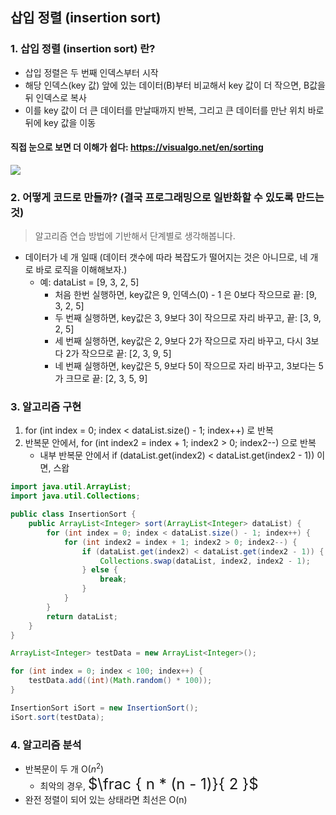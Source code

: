 ## 삽입 정렬 (insertion sort)

### 1. 삽입 정렬 (insertion sort) 란?
* 삽입 정렬은 두 번째 인덱스부터 시작
* 해당 인덱스(key 값) 앞에 있는 데이터(B)부터 비교해서 key 값이 더 작으면, B값을 뒤 인덱스로 복사
* 이를 key 값이 더 큰 데이터를 만날때까지 반복, 그리고 큰 데이터를 만난 위치 바로 뒤에 key 값을 이동

#### 직접 눈으로 보면 더 이해가 쉽다: https://visualgo.net/en/sorting

<img src="https://upload.wikimedia.org/wikipedia/commons/9/9c/Insertion-sort-example.gif" />

### 2. 어떻게 코드로 만들까? (결국 프로그래밍으로 일반화할 수 있도록 만드는 것)

> 알고리즘 연습 방법에 기반해서 단계별로 생각해봅니다.

* 데이터가 네 개 일때 (데이터 갯수에 따라 복잡도가 떨어지는 것은 아니므로, 네 개로 바로 로직을 이해해보자.)
  - 예: dataList = [9, 3, 2, 5]
    - 처음 한번 실행하면, key값은 9, 인덱스(0) - 1 은 0보다 작으므로 끝: [9, 3, 2, 5]
    - 두 번째 실행하면, key값은 3, 9보다 3이 작으므로 자리 바꾸고, 끝: [3, 9, 2, 5]
    - 세 번째 실행하면, key값은 2, 9보다 2가 작으므로 자리 바꾸고, 다시 3보다 2가 작으므로 끝: [2, 3, 9, 5]
    - 네 번째 실행하면, key값은 5, 9보다 5이 작으므로 자리 바꾸고, 3보다는 5가 크므로 끝: [2, 3, 5, 9]        

### 3. 알고리즘 구현 
1. for (int index = 0; index < dataList.size() - 1; index++) 로 반복
2. 반복문 안에서, for (int index2 = index + 1; index2 > 0; index2--) 으로 반복
   - 내부 반복문 안에서 if (dataList.get(index2) < dataList.get(index2 - 1)) 이면, 스왑

```java
import java.util.ArrayList;
import java.util.Collections;

public class InsertionSort {
    public ArrayList<Integer> sort(ArrayList<Integer> dataList) {
        for (int index = 0; index < dataList.size() - 1; index++) {
            for (int index2 = index + 1; index2 > 0; index2--) {
                if (dataList.get(index2) < dataList.get(index2 - 1)) {
                    Collections.swap(dataList, index2, index2 - 1);
                } else {
                    break;
                }
            }
        }
        return dataList;
    }
}
```

```java
ArrayList<Integer> testData = new ArrayList<Integer>();

for (int index = 0; index < 100; index++) {
    testData.add((int)(Math.random() * 100));
}

InsertionSort iSort = new InsertionSort();
iSort.sort(testData);
```

### 4. 알고리즘 분석
* 반복문이 두 개 O($n^2$)
  - 최악의 경우, <font size=5em>$\frac { n * (n - 1)}{ 2 }$</font>
* 완전 정렬이 되어 있는 상태라면 최선은 O(n)
